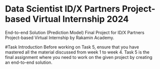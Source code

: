 # Data Scientist ID/X Partners Project-based Virtual Internship 2024
End-to-end Solution (Prediction Model) Final Project for ID/X Partners Project-based Virtual Internship by Rakamin Academy.

#Task Introduction
Before working on Task 5, ensure that you have mastered all the material discussed from week 1 to week 4. Task 5 is the final assignment where you need to work on the given project by creating an end-to-end solution.
